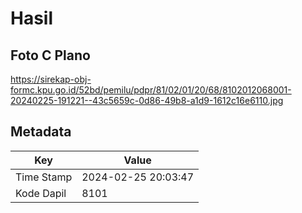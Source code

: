 # Hasil

## Foto C Plano

https://sirekap-obj-formc.kpu.go.id/52bd/pemilu/pdpr/81/02/01/20/68/8102012068001-20240225-191221--43c5659c-0d86-49b8-a1d9-1612c16e6110.jpg


## Metadata

| Key        | Value               |
| ---------- | ------------------- |
| Time Stamp | 2024-02-25 20:03:47 |
| Kode Dapil | 8101                |




